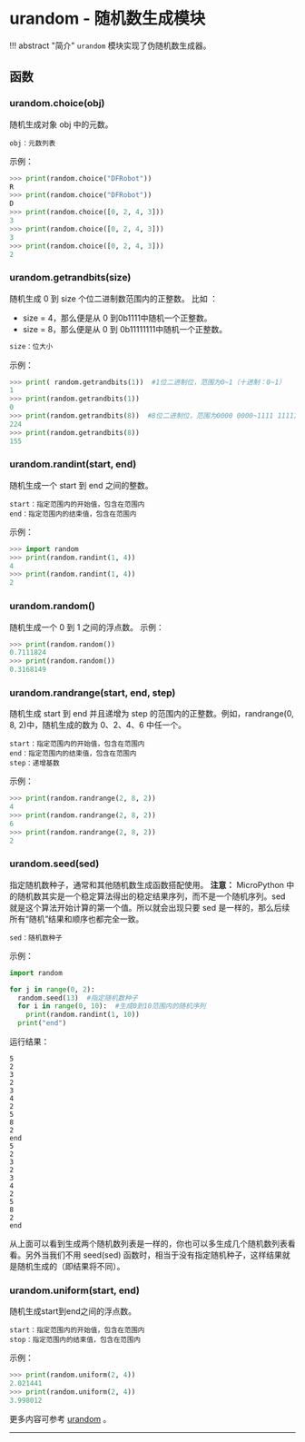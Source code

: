 # **urandom** - 随机数生成模块
!!! abstract "简介"
    `urandom` 模块实现了伪随机数生成器。

## 函数 

### **urandom.choice**(obj)  

随机生成对象 obj 中的元数。

```
obj：元数列表
```

示例：

```python
>>> print(random.choice("DFRobot"))
R
>>> print(random.choice("DFRobot"))
D
>>> print(random.choice([0, 2, 4, 3]))
3
>>> print(random.choice([0, 2, 4, 3]))
3
>>> print(random.choice([0, 2, 4, 3]))
2
```

### **urandom.getrandbits**(size)  

随机生成 0 到 size 个位二进制数范围内的正整数。 比如 ：

- size = 4，那么便是从 0 到0b1111中随机一个正整数。 
- size = 8，那么便是从 0 到 0b11111111中随机一个正整数。

```python
size：位大小
```

示例：

```python
>>> print( random.getrandbits(1))  #1位二进制位，范围为0~1（十进制：0~1）
1
>>> print(random.getrandbits(1))
0
>>> print(random.getrandbits(8))  #8位二进制位，范围为0000 0000~1111 11111（十进制：0~255）
224
>>> print(random.getrandbits(8))
155
```

### **urandom.randint**(start, end)  

随机生成一个 start 到 end 之间的整数。 

```
start：指定范围内的开始值，包含在范围内
end：指定范围内的结束值，包含在范围内
```

示例：

```python
>>> import random
>>> print(random.randint(1, 4))
4
>>> print(random.randint(1, 4))
2
```

### **urandom.random**()  
随机生成一个 0 到 1 之间的浮点数。 
示例：

```python
>>> print(random.random())
0.7111824
>>> print(random.random())
0.3168149
```

### **urandom.randrange**(start, end, step)  

随机生成 start 到 end 并且递增为 step 的范围内的正整数。例如，randrange(0, 8, 2)中，随机生成的数为 0、2、4、6 中任一个。

```
start：指定范围内的开始值，包含在范围内
end：指定范围内的结束值，包含在范围内
step：递增基数
```

示例：

```python
>>> print(random.randrange(2, 8, 2))
4
>>> print(random.randrange(2, 8, 2))
6
>>> print(random.randrange(2, 8, 2))
2
```

### **urandom.seed**(sed)  

指定随机数种子，通常和其他随机数生成函数搭配使用。 
**注意：** 
   MicroPython 中的随机数其实是一个稳定算法得出的稳定结果序列，而不是一个随机序列。sed 就是这个算法开始计算的第一个值。所以就会出现只要 sed 是一样的，那么后续所有“随机”结果和顺序也都完全一致。

```
sed：随机数种子
```

示例：

```python
import random

for j in range(0, 2):
  random.seed(13)  #指定随机数种子
  for i in range(0, 10):  #生成0到10范围内的随机序列
    print(random.randint(1, 10))
  print("end")
```

运行结果：

```
5
2
3
2
3
4
2
5
8
2
end
5
2
3
2
3
4
2
5
8
2
end
```

   从上面可以看到生成两个随机数列表是一样的，你也可以多生成几个随机数列表看看。另外当我们不用 seed(sed) 函数时，相当于没有指定随机种子，这样结果就是随机生成的（即结果将不同）。

### **urandom.uniform**(start, end)  

随机生成start到end之间的浮点数。

```
start：指定范围内的开始值，包含在范围内
stop：指定范围内的结束值，包含在范围内
```

示例：

```python
>>> print(random.uniform(2, 4))
2.021441
>>> print(random.uniform(2, 4))
3.998012
```

更多内容可参考 [urandom](https://docs.python.org/3/library/random.html?highlight=random#module-random) 。

----------